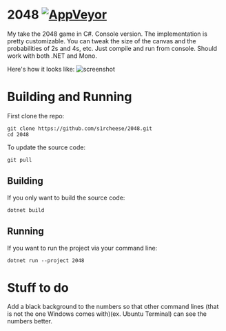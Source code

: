 # 2048 [![AppVeyor](https://img.shields.io/appveyor/ci/s1rcheese/2048/master.svg?maxAge=60)](https://ci.appveyor.com/project/s1rcheese/2048)

My take the 2048 game in C#. Console version. The implementation is pretty customizable. You can tweak the size of the canvas and the probabilities of 2s and 4s, etc. Just compile and run from console. Should work with both .NET and Mono.

Here's how it looks like: ![screenshot](doc/screenshot.png "Screenshot")

# Building and Running
First clone the repo:
```shell
git clone https://github.com/s1rcheese/2048.git
cd 2048
```

To update the source code:
```shell
git pull
```

## Building
If you only want to build the source code:
```shell
dotnet build
```

## Running
If you want to run the project via your command line:
```shell
dotnet run --project 2048
```

# Stuff to do
Add a black background to the numbers so that other command lines (that is not the one Windows comes with)(ex. Ubuntu Terminal) can see the numbers better.
